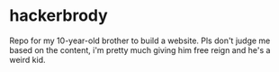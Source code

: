 # hackerbrody
Repo for my 10-year-old brother to build a website. Pls don't judge me based on the content, i'm pretty much giving him free reign and he's a weird kid.
